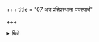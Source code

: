 +++
title = "07 अत्र प्रतिप्रस्थाता पयस्यार्थं"

+++

<details><summary>थिते</summary>

7. At this stage the Pratiprasthātr̥ causes (the milker) to get the evening milking done for the sake Payasyā(-milk-mess).   

[^1]: See XII.4.11.
</details>
